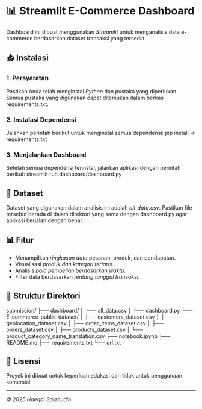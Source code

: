 # 📊 Streamlit E-Commerce Dashboard

Dashboard ini dibuat menggunakan *Streamlit* untuk menganalisis data e-commerce berdasarkan dataset transaksi yang tersedia.

## 📥 Instalasi
### 1. Persyaratan
Pastikan Anda telah menginstal *Python* dan pustaka yang diperlukan. Semua pustaka yang digunakan dapat ditemukan dalam berkas requirements.txt.

### 2. Instalasi Dependensi
Jalankan perintah berikut untuk menginstal semua dependensi:
pip install -r requirements.txt


### 3. Menjalankan Dashboard
Setelah semua dependensi terinstal, jalankan aplikasi dengan perintah berikut:
streamlit run dashboard/dashboard.py


## 📄 Dataset
Dataset yang digunakan dalam analisis ini adalah *all_data.csv*. Pastikan file tersebut berada di dalam direktori yang sama dengan dashboard.py agar aplikasi berjalan dengan benar.

## 📊 Fitur
- Menampilkan *ringkasan data* pesanan, produk, dan pendapatan.
- Visualisasi *produk dan kategori terlaris*.
- Analisis *pola pembelian berdasarkan waktu*.
- Filter data berdasarkan *rentang tanggal transaksi*.

## 📂 Struktur Direktori

submission/
├── dashboard/
│   ├── all_data.csv
│   └── dashboard.py
├── E-commerce-public-dataset/
│   ├── customers_dataset.csv
│   ├── geolocation_dataset.csv
│   ├── order_items_dataset.csv
│   ├── orders_dataset.csv
│   ├── products_dataset.csv
│   └── product_category_name_translation.csv
├── notebook.ipynb
├── README.md
├── requirements.txt
└── url.txt


## 📝 Lisensi
Proyek ini dibuat untuk keperluan edukasi dan tidak untuk penggunaan komersial.

---
*© 2025 Haeqal Salehudin*